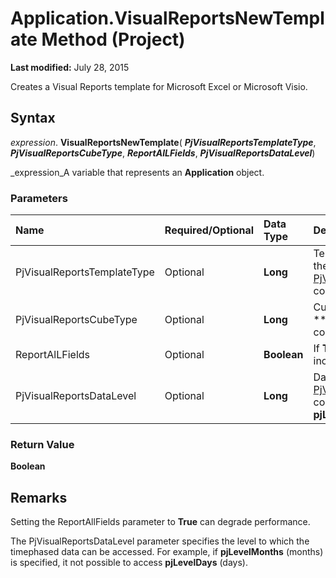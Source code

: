 
# Application.VisualReportsNewTemplate Method (Project)

 **Last modified:** July 28, 2015

Creates a Visual Reports template for Microsoft Excel or Microsoft Visio.

## Syntax

 _expression_. **VisualReportsNewTemplate**( **_PjVisualReportsTemplateType_**,  **_PjVisualReportsCubeType_**,  **_ReportAlLFields_**,  **_PjVisualReportsDataLevel_**)

 _expression_A variable that represents an  **Application** object.


### Parameters



|**Name**|**Required/Optional**|**Data Type**|**Description**|
|:-----|:-----|:-----|:-----|
|PjVisualReportsTemplateType|Optional| **Long**|Template type. Can be one of the  ** [PjVisualReportsTemplateType](66c80c6d-434c-5983-45fb-48120db7a8b6.md)** constants. Default is **pjExcel**.|
|PjVisualReportsCubeType|Optional| **Long**|Cube type. Can be one of the  ** [PjVisualReportsCubeType](dd05c192-8213-e6fc-0060-c32c761ec5d5.md)** constants. Default is **pjTaskTP**.|
|ReportAlLFields|Optional| **Boolean**|If  **True**, all noncustom fields are included in the report. |
|PjVisualReportsDataLevel|Optional| **Long**|Data level. Can be one of the  ** [PjVisualReportsDataLevel](56792ea8-6459-38ef-e994-95024e6d8fe9.md)** constants. Default is **pjLevelAutomatic**.|

### Return Value

 **Boolean**


## Remarks

Setting the ReportAllFields parameter to  **True** can degrade performance.

The PjVisualReportsDataLevel parameter specifies the level to which the timephased data can be accessed. For example, if  **pjLevelMonths** (months) is specified, it not possible to access **pjLevelDays** (days).

